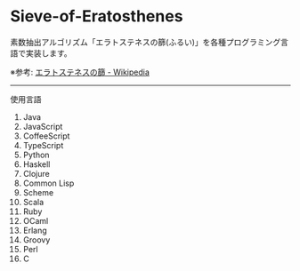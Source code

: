 Sieve-of-Eratosthenes
==============

素数抽出アルゴリズム「エラトステネスの篩(ふるい)」を各種プログラミング言語で実装します。

※参考:
[エラトステネスの篩 - Wikipedia](http://ja.wikipedia.org/wiki/%E3%82%A8%E3%83%A9%E3%83%88%E3%82%B9%E3%83%86%E3%83%8D%E3%82%B9%E3%81%AE%E7%AF%A9 "エラトステネスの篩 - Wikipedia")

--------------

使用言語

1. Java
1. JavaScript
1. CoffeeScript
1. TypeScript
1. Python
1. Haskell
1. Clojure
1. Common Lisp
1. Scheme
1. Scala
1. Ruby
1. OCaml
1. Erlang
1. Groovy
1. Perl
1. C
